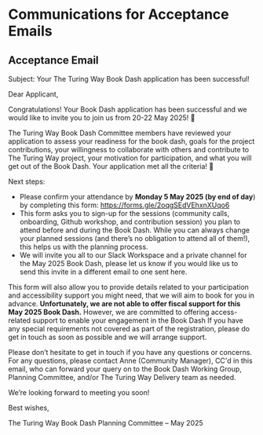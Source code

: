 # Communications for Acceptance Emails

## Acceptance Email

Subject: Your The Turing Way Book Dash application has been successful!

Dear Applicant,
 
Congratulations! Your Book Dash application has been successful and we would like to invite you to join us from 20-22 May 2025! 👏
 
The Turing Way Book Dash Committee members have reviewed your application to assess your readiness for the book dash, goals for the project contributions, your willingness to collaborate with others and contribute to The Turing Way project, your motivation for participation, and what you will get out of the Book Dash. Your application met all the criteria! 🎊
 
 
Next steps:
- Please confirm your attendance by **Monday 5 May 2025 (by end of day**) by completing this form: https://forms.gle/2oqgSEdVEhxnXUqo6
- This form asks you to sign-up for the sessions (community calls, onboarding, Github workshop, and contribution session) you plan to attend before and during the Book Dash. While you can always change your planned sessions (and there’s no obligation to attend all of them!), this helps us with the planning process.
- We will invite you all to our Slack Workspace and a private channel for the May 2025 Book Dash, please let us know if you would like us to send this invite in a different email to one sent here.
 
This form will also allow you to provide details related to your participation and accessibility support you might need, that we will aim to book for you in advance. **Unfortunately, we are not able to offer fiscal support for this May 2025 Book Dash.** However, we are committed to offering access-related support to enable your engagement in the Book Dash If you have any special requirements not covered as part of the registration, please do get in touch as soon as possible and we will arrange support. 
 
Please don’t hesitate to get in touch if you have any questions or concerns. For any questions, please contact Anne (Community Manager), CC'd in this email, who can forward your query on to the Book Dash Working Group, Planning Committee, and/or The Turing Way Delivery team as needed.
 
We’re looking forward to meeting you soon!
 
Best wishes,
 
The Turing Way Book Dash Planning Committee – May 2025

